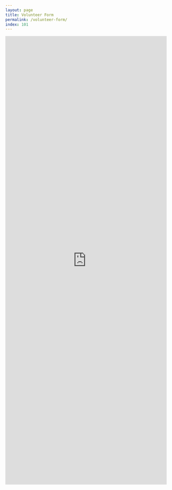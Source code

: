 ```yaml
---
layout: page
title: Volunteer Form
permalink: /volunteer-form/
index: 101
---
```


<iframe src="https://docs.google.com/forms/d/e/1FAIpQLSe_Vbt-SAx7PDG_Fzkgio2sZrAIsbIEiBc2edyUJFusQbngsw/viewform?embedded=true" width="100%" height="1400" frameborder="0" marginheight="0" marginwidth="0">Loading…</iframe>
